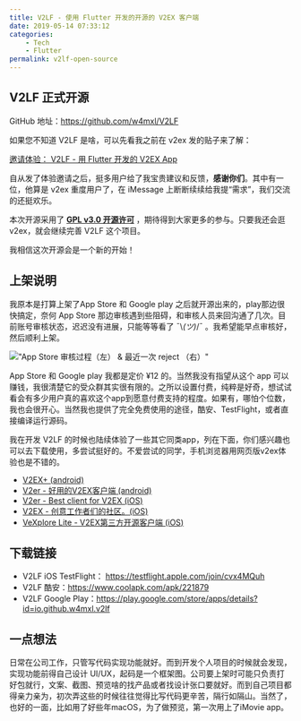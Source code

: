 ```yaml
---
title: V2LF - 使用 Flutter 开发的开源的 V2EX 客户端
date: 2019-05-14 07:33:12
categories: 
    - Tech
    - Flutter
permalink: v2lf-open-source
---
```


## V2LF 正式开源

GitHub 地址：https://github.com/w4mxl/V2LF

如果您不知道 V2LF 是啥，可以先看我之前在 v2ex 发的贴子来了解：

[邀请体验： V2LF - 用 Flutter 开发的 V2EX App
](https://www.v2ex.com/t/548936#reply164)

自从发了体验邀请之后，挺多用户给了我宝贵建议和反馈，**感谢你们**。其中有一位，他算是 v2ex 重度用户了，在 iMessage 上断断续续给我提“需求”，我们交流的还挺欢乐。

本次开源采用了 **[GPL v3.0 开源许可](https://www.wikiwand.com/zh/GNU%E9%80%9A%E7%94%A8%E5%85%AC%E5%85%B1%E8%AE%B8%E5%8F%AF%E8%AF%81)** ，期待得到大家更多的参与。只要我还会逛 v2ex，就会继续完善 V2LF 这个项目。

我相信这次开源会是一个新的开始！

## 上架说明

我原本是打算上架了App Store 和 Google play 之后就开源出来的，play那边很快搞定，奈何 App Store 那边审核遇到些阻碍，和审核人员来回沟通了几次。目前账号审核状态，迟迟没有进展，只能等等看了 ¯\\_(ツ)_/¯ 。我希望能早点审核好，然后顺利上架。

!["App Store 审核过程（左） & 最近一次 reject （右）"](https://i.loli.net/2019/05/14/5cda1b956a21156246.jpeg)

App Store 和 Google play 我都是定价 ¥12 的。当然我没有指望从这个 app 可以赚钱，我很清楚它的受众群其实很有限的。之所以设置付费，纯粹是好奇，想试试看会有多少用户真的喜欢这个app到愿意付费支持的程度。如果有，哪怕个位数，我也会很开心。当然我也提供了完全免费使用的途径，酷安、TestFlight，或者直接编译运行源码。

我在开发 V2LF 的时候也陆续体验了一些其它同类app，列在下面，你们感兴趣也可以去下载使用，多尝试挺好的。不爱尝试的同学，手机浏览器用网页版v2ex体验也是不错的。

* [V2EX+ (android)](https://play.google.com/store/apps/details?id=com.czbix.v2ex)
* [V2er - 好用的V2EX客户端 (android)](https://play.google.com/store/apps/details?id=me.ghui.v2er)
* [V2er - Best client for V2EX (iOS)](https://itunes.apple.com/cn/app/v2er-best-client-for-v2ex/id1308118507?mt=8)
* [V2EX - 创意工作者们的社区。(iOS)](https://itunes.apple.com/cn/app/v2ex-%E5%88%9B%E6%84%8F%E5%B7%A5%E4%BD%9C%E8%80%85%E4%BB%AC%E7%9A%84%E7%A4%BE%E5%8C%BA/id1078157349?mt=8)
* [VeXplore Lite - V2EX第三方开源客户端 (iOS)](https://itunes.apple.com/cn/app/vexplore-lite-v2ex%E7%AC%AC%E4%B8%89%E6%96%B9%E5%BC%80%E6%BA%90%E5%AE%A2%E6%88%B7%E7%AB%AF/id1191058321?mt=8)

## 下载链接

* V2LF iOS TestFlight： https://testflight.apple.com/join/cvx4MQuh
* V2LF 酷安：https://www.coolapk.com/apk/221879
* V2LF Google Play：https://play.google.com/store/apps/details?id=io.github.w4mxl.v2lf

## 一点想法

日常在公司工作，只管写代码实现功能就好。而到开发个人项目的时候就会发现，实现功能前得自己设计 UI/UX，起码是一个框架图。公司要上架时可能只负责打好包就行，文案、截图、预览啥的找产品或者找设计张口要就好。而到自己项目都得亲力亲为，初次弄这些的时候往往觉得比写代码更辛苦，隔行如隔山。当然了，也好的一面，比如用了好些年macOS，为了做预览，第一次用上了iMovie app。